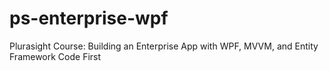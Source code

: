 # ps-enterprise-wpf
Plurasight Course: Building an Enterprise App with WPF, MVVM, and Entity Framework Code First
